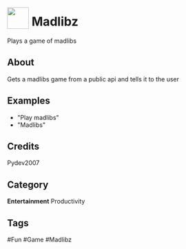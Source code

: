 # <img src="https://raw.githack.com/FortAwesome/Font-Awesome/master/svgs/solid/book.svg" card_color="#22A7F0" width="50" height="50" style="vertical-align:bottom"/> Madlibz
Plays a game of madlibs

## About
Gets a madlibs game from a public api and tells it to the user

## Examples
* "Play madlibs"
* "Madlibs"

## Credits
Pydev2007

## Category
**Entertainment**
Productivity

## Tags
#Fun
#Game
#Madlibz

